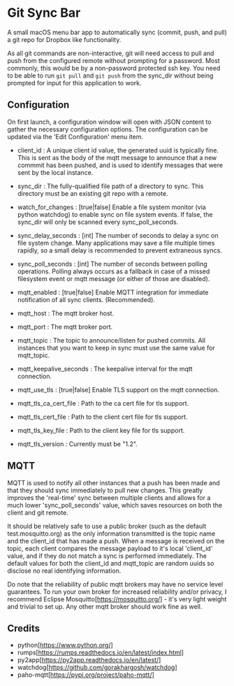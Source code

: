 # Git Sync Bar

A small macOS menu bar app to automatically sync (commit, push, and pull) a git repo for Dropbox like functionality.

As all git commands are non-interactive, git will need access to pull and push from the configured remote without prompting for a password.  Most commonly, this would be by a non-password protected ssh key.  You need to be able to run `git pull` and `git push` from the sync_dir without being prompted for input for this application to work.  

## Configuration

On first launch, a configuration window will open with JSON content to gather the necessary configuration options.  The configuration can be updated via the 'Edit Configuration' menu item. 


- client_id : A unique client id value, the generated uuid is typically fine.  This is sent as the body of the mqtt message to announce that a new commmit has been pushed, and is used to identify messages that were sent by the local instance.

- sync_dir : The fully-qualified file path of a directory to sync.  This directory must be an existing git repo with a remote.

- watch_for_changes : [true|false] Enable a file system monitor (via python watchdog) to enable sync on file system events.  If false, the sync_dir will only be scanned every sync_poll_seconds.

- sync_delay_seconds : [int] The number of seconds to delay a sync on file system change.  Many applications may save a file multiple times rapidly, so a small delay is recommended to prevent extraneous syncs.

- sync_poll_seconds : [int] The number of seconds between polling operations.  Polling always occurs as a fallback in case of a missed filesystem event or mqtt message (or either of those are disabled).

- mqtt_enabled : [true|false] Enable MQTT integration for immediate notification of all sync clients.  (Recommended).

- mqtt_host : The mqtt broker host.

- mqtt_port : The mqtt broker port.

- mqtt_topic : The topic to announce/listen for pushed commits.  All instances that you want to keep in sync must use the same value for mqtt_topic.

- mqtt_keepalive_seconds : The keepalive interval for the mqtt connection. 

- mqtt_use_tls : [true|false] Enable TLS support on the mqtt connection.

- mqtt_tls_ca_cert_file : Path to the ca cert file for tls support.

- mqtt_tls_cert_file : Path to the client cert file for tls support.

- mqtt_tls_key_file : Path to the client key file for tls support.

- mqtt_tls_version : Currently must be "1.2". 


## MQTT

MQTT is used to notify all other instances that a push has been made and that they should sync immediately to pull new changes.  This greatly improves the 'real-time' sync between multiple clients and allows for a much lower 'sync_poll_seconds' value, which saves resources on both the client and git remote.

It should be relatively safe to use a public broker (such as the default test.mosquitto.org) as the only information transmitted is the topic name and the client_id that has made a push.  When a message is received on the topic, each client compares the message payload to it's local 'client_id' value, and if they do not match a sync is performed immediately.  The default values for both the client_id and mqtt_topic are random uuids so disclose no real identifying information.

Do note that the reliability of public mqtt brokers may have no service level guarantees.  To run your own broker for increased reliability and/or privacy, I recommend Eclipse Mosquitto[https://mosquitto.org/] - it's very light weight and trivial to set up.  Any other mqtt broker should work fine as well.



## Credits

- python[https://www.python.org/]
- rumps[https://rumps.readthedocs.io/en/latest/index.html]
- py2app[https://py2app.readthedocs.io/en/latest/]
- watchdog[https://github.com/gorakhargosh/watchdog]
- paho-mqtt[https://pypi.org/project/paho-mqtt/]





